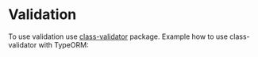 # Validation

To use validation use [class-validator]() package. 
Example how to use class-validator with TypeORM: